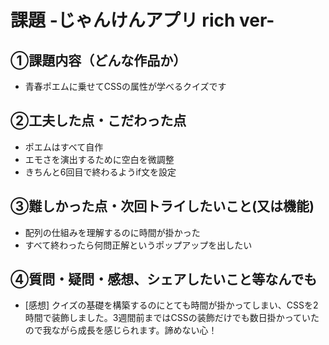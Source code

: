 # 課題 -じゃんけんアプリ rich ver-

## ①課題内容（どんな作品か）
- 青春ポエムに乗せてCSSの属性が学べるクイズです

## ②工夫した点・こだわった点
- ポエムはすべて自作
- エモさを演出するために空白を微調整
- きちんと6回目で終わるようif文を設定


## ③難しかった点・次回トライしたいこと(又は機能)
- 配列の仕組みを理解するのに時間が掛かった
- すべて終わったら何問正解というポップアップを出したい

## ④質問・疑問・感想、シェアしたいこと等なんでも
- [感想] クイズの基礎を構築するのにとても時間が掛かってしまい、CSSを2時間で装飾しました。3週間前まではCSSの装飾だけでも数日掛かっていたので我ながら成長を感じられます。諦めない心！
